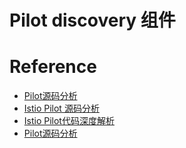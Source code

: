 # Pilot discovery 组件








# Reference
- [Pilot源码分析](https://qiankunli.github.io/2020/01/09/istio_pilot_source.html)
- [Istio Pilot 源码分析](https://haidong.dev/Pilot%E6%BA%90%E7%A0%81%E5%88%86%E6%9E%90%EF%BC%88%E4%B8%80%EF%BC%89/)
- [Istio Pilot代码深度解析](https://www.zhaohuabing.com/post/2019-10-21-pilot-discovery-code-analysis/)
- [Pilot源码分析](https://qiankunli.github.io/2020/01/09/istio_pilot_source.html)